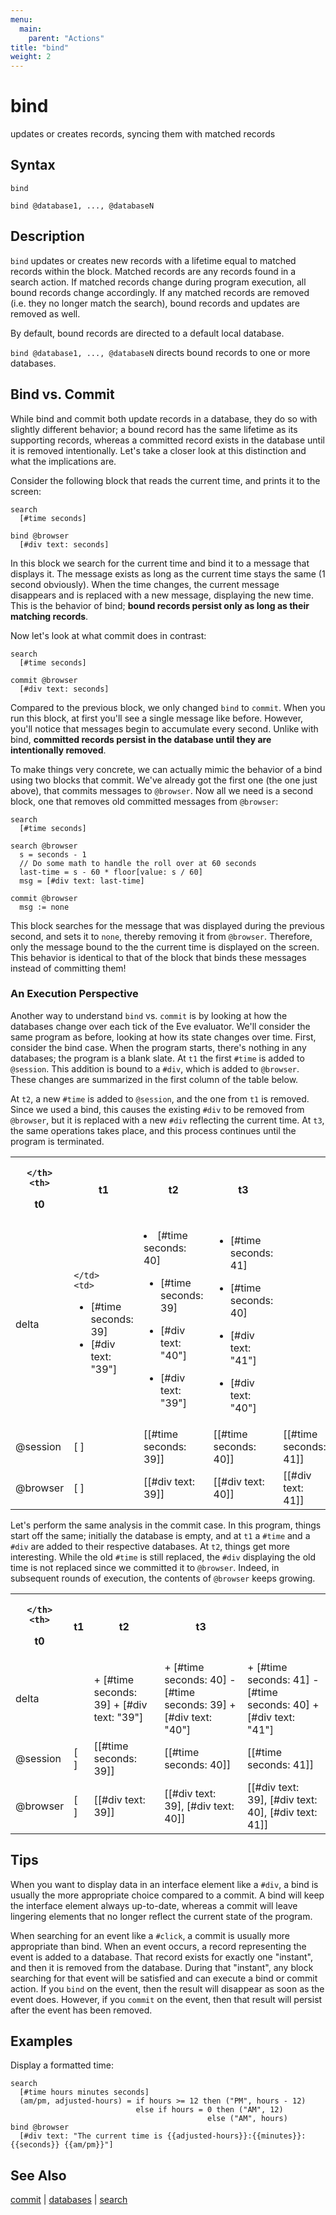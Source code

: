 ```yaml
---
menu:
  main:
    parent: "Actions"
title: "bind"
weight: 2
---
```


# bind

updates or creates records, syncing them with matched records

## Syntax

```eve
bind

bind @database1, ..., @databaseN
```

## Description

`bind` updates or creates new records with a lifetime equal to matched records within the block. Matched records are any records found in a search action. If matched records change during program execution, all bound records change accordingly. If any matched records are removed (i.e. they no longer match the search), bound records and updates are removed as well.

By default, bound records are directed to a default local database.

`bind @database1, ..., @databaseN` directs bound records to one or more databases.

## Bind vs. Commit

While bind and commit both update records in a database, they do so with slightly different behavior; a bound record has the same lifetime as its supporting records, whereas a committed record exists in the database until it is removed intentionally. Let's take a closer look at this distinction and what the implications are.

Consider the following block that reads the current time, and prints it to the screen:

```eve
search
  [#time seconds]

bind @browser
  [#div text: seconds]
```

In this block we search for the current time and bind it to a message that displays it. The message exists as long as the current time stays the same (1 second obviously). When the time changes, the current message disappears and is replaced with a new message, displaying the new time. This is the behavior of bind; **bound records persist only as long as their matching records**. 

Now let's look at what commit does in contrast:

```eve
search
  [#time seconds]

commit @browser
  [#div text: seconds]
```

Compared to the previous block, we only changed `bind` to `commit`. When you run this block, at first you'll see a single message like before. However, you'll notice that messages begin to accumulate every second. Unlike with bind, **committed records persist in the database until they are intentionally removed**.
 
To make things very concrete, we can actually mimic the behavior of a bind using two blocks that commit. We've already got the first one (the one just above), that commits messages to `@browser`. Now all we need is a second block, one that removes old committed messages from `@browser`:

```eve
search 
  [#time seconds]

search @browser
  s = seconds - 1
  // Do some math to handle the roll over at 60 seconds
  last-time = s - 60 * floor[value: s / 60]
  msg = [#div text: last-time]
  
commit @browser
  msg := none
```

This block searches for the message that was displayed during the previous second, and sets it to `none`, thereby removing it from `@browser`. Therefore, only the message bound to the the current time is displayed on the screen. This behavior is identical to that of the block that binds these messages instead of committing them!

### An Execution Perspective

Another way to understand `bind` vs. `commit` is by looking at how the databases change over each tick of the Eve evaluator. We'll consider the same program as before, looking at how its state changes over time. First, consider the bind case. When the program starts, there's nothing in any databases; the program is a blank slate. At `t1` the first `#time` is added to `@session`. This addition is bound to a `#div`, which is added to `@browser`. These changes are summarized in the first column of the table below.

At `t2`, a new `#time` is added to `@session`, and the one from `t1` is removed. Since we used a bind, this causes the existing `#div` to be removed from `@browser`, but it is replaced with a new `#div` reflecting the current time. At `t3`, the same operations takes place, and this process continues until the program is terminated.

<table class="dataTable">
  <tr>
    <th>
       
    </th>
    <th>
t0
    </th>
    <th>
t1
    </th>
    <th>
t2
    </th>
    <th>
t3
    </th>
  </tr>
  <tr>
    <td>
delta
    </td>
    <td>

    </td>
    <td>
+ [#time seconds: 39]
+ [#div text: "39"]
    </td>
    <td>
+ [#time seconds: 40]
- [#time seconds: 39]
+ [#div text: "40"]
- [#div text: "39"]
    </td>
    <td>
+ [#time seconds: 41]
- [#time seconds: 40]
+ [#div text: "41"]
- [#div text: "40"]
    </td>  
  </tr>
  <tr>
    <td>
@session
    </td>
    <td>
[ ]
    </td>
    <td>
[[#time seconds: 39]]
    </td>
    <td>
[[#time seconds: 40]]
    </td>
    <td>
[[#time seconds: 41]]
    </td>  
  </tr>
  <tr>
    <td>
@browser
    </td>
    <td>
[ ]
    </td>
    <td>
[[#div text: 39]]
    </td>
    <td>
[[#div text: 40]]
    </td>
    <td>
[[#div text: 41]]
    </td>  
  </tr>
</table>

Let's perform the same analysis in the commit case. In this program, things start off the same; initially the database is empty, and at `t1` a `#time` and a `#div` are added to their respective databases. At `t2`, things get more interesting. While the old `#time` is still replaced, the `#div` displaying the old time is not replaced since we committed it to `@browser`. Indeed, in subsequent rounds of execution, the contents of `@browser` keeps growing. 

<table class="dataTable">
  <tr>
    <th>
       
    </th>
    <th>
t0
    </th>
    <th>
t1
    </th>
    <th>
t2
    </th>
    <th>
t3
    </th>
  </tr>
  <tr>
    <td>
delta
    </td>
    <td>
    </td>
    <td>
+ [#time seconds: 39]
+ [#div text: "39"]
    </td>
    <td>
+ [#time seconds: 40]
- [#time seconds: 39]
+ [#div text: "40"]
    </td>
    <td>
+ [#time seconds: 41]
- [#time seconds: 40]
+ [#div text: "41"]
    </td>  
  </tr>
  <tr>
    <td>
@session
    </td>
    <td>
[ ]
    </td>
    <td>
[[#time seconds: 39]]
    </td>
    <td>
[[#time seconds: 40]]
    </td>
    <td>
[[#time seconds: 41]]
    </td>  
  </tr>
  <tr>
    <td>
@browser
    </td>
    <td>
[ ]
    </td>
    <td>
[[#div text: 39]]
    </td>
    <td>
[[#div text: 39],
 [#div text: 40]]
    </td>
    <td>
[[#div text: 39], 
 [#div text: 40], 
 [#div text: 41]]
    </td>  
  </tr>
</table>

## Tips

When you want to display data in an interface element like a `#div`, a bind is usually the more appropriate choice compared to a commit. A bind will keep the interface element always up-to-date, whereas a commit will leave lingering elements that no longer reflect the current state of the program.

When searching for an event like a `#click`, a commit is usually more appropriate than bind. When an event occurs, a record representing the event is added to a database. That record exists for exactly one "instant", and then it is removed from the database. During that "instant", any block searching for that event will be satisfied and can execute a bind or commit action. If you `bind` on the event, then the result will disappear as soon as the event does. However, if you `commit` on the event, then that result will persist after the event has been removed.

## Examples

Display a formatted time:

```eve
search
  [#time hours minutes seconds]
  (am/pm, adjusted-hours) = if hours >= 12 then ("PM", hours - 12)
                            else if hours = 0 then ("AM", 12)
          									else ("AM", hours)
bind @browser
  [#div text: "The current time is {{adjusted-hours}}:{{minutes}}:{{seconds}} {{am/pm}}"]
```

## See Also

[commit](../commit) | [databases](../databases) | [search](../search)
